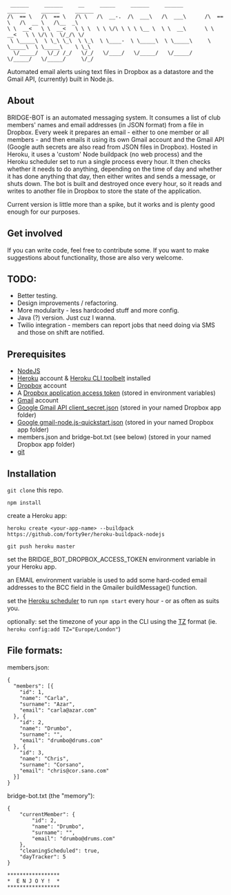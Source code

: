 ```
 ______     ______     __     _____     ______     ______        ______     ______     ______ 
/\  == \   /\  == \   /\ \   /\  __-.  /\  ___\   /\  ___\      /\  == \   /\  __ \   /\__  _\
\ \  __<   \ \  __<   \ \ \  \ \ \/\ \ \ \ \__ \  \ \  __\      \ \  __<   \ \ \/\ \  \/_/\ \/
 \ \_____\  \ \_\ \_\  \ \_\  \ \____-  \ \_____\  \ \_____\     \ \_____\  \ \_____\    \ \_\
  \/_____/   \/_/ /_/   \/_/   \/____/   \/_____/   \/_____/      \/_____/   \/_____/     \/_/

```

Automated email alerts using text files in Dropbox as a datastore and the Gmail API, (currently) built in Node.js.


## About

BRIDGE-BOT is an automated messaging system. It consumes a list of club members' names and email addresses (in JSON format) from a file in Dropbox. Every week it prepares an email - either to one member or all members - and then emails it using its own Gmail account and the Gmail API (Google auth secrets are also read from JSON files in Dropbox). Hosted in Heroku, it uses a 'custom' Node buildpack (no web process) and the Heroku scheduler set to run a single process every hour. It then checks whether it needs to do anything, depending on the time of day and whether it has done anything that day, then either writes and sends a message, or shuts down. The bot is built and destroyed once every hour, so it reads and writes to another file in Dropbox to store the state of the application.

Current version is little more than a spike, but it works and is plenty good enough for our purposes.


## Get involved

If you can write code, feel free to contribute some. 
If you want to make suggestions about functionality, those are also very welcome.


## TODO: 

* Better testing.
* Design improvements / refactoring.
* More modularity - less hardcoded stuff and more config.
* Java (?) version. Just cuz I wanna.
* Twilio integration - members can report jobs that need doing via SMS and those on shift are notified.


## Prerequisites

* [NodeJS](https://nodejs.org/en/)
* [Heroku](http://www.heroku.com) account & [Heroku CLI toolbelt](https://toolbelt.heroku.com/) installed
* [Dropbox](https://www.dropbox.com/) account 
* A [Dropbox application access token](https://www.dropbox.com/developers) (stored in environment variables)
* [Gmail](https://www.gmail.com) account
* [Google Gmail API client_secret.json](https://console.developers.google.com/flows/enableapi?apiid=gmail&pli=1) (stored in your named Dropbox app folder)
* [Google gmail-node.js-quickstart.json](https://console.developers.google.com/flows/enableapi?apiid=gmail&pli=1) (stored in your named Dropbox app folder)
* members.json and bridge-bot.txt (see below) (stored in your named Dropbox app folder)
* [git](https://git-scm.com/book/en/v2/Getting-Started-Installing-Git)


## Installation

``` git clone ``` this repo.

``` npm install ```

create a Heroku app:

``` heroku create <your-app-name> --buildpack https://github.com/forty9er/heroku-buildpack-nodejs ```

``` git push heroku master ```

set the BRIDGE_BOT_DROPBOX_ACCESS_TOKEN environment variable in your Heroku app.

an EMAIL environment variable is used to add some hard-coded email addresses to the BCC field in the Gmailer buildMessage() function.

set the [Heroku scheduler](https://elements.heroku.com/addons/scheduler) to run ``` npm start ``` every hour - or as often as suits you.

optionally: set the timezone of your app in the CLI using the [TZ](https://en.wikipedia.org/wiki/List_of_tz_database_time_zones) format (ie. ``` heroku config:add TZ="Europe/London" ```)


## File formats:

members.json:

```
{
  "members": [{
    "id": 1,
    "name": "Carla",
    "surname": "Azar",
    "email": "carla@azar.com"
  }, {
    "id": 2,
    "name": "Drumbo",
    "surname": "",
    "email": "drumbo@drums.com"
  }, {
    "id": 3,
    "name": "Chris",
    "surname": "Corsano",
    "email": "chris@cor.sano.com"
  }]
}
```

bridge-bot.txt (the "memory"):

```
{
    "currentMember": {
        "id": 2,
        "name": "Drumbo",
        "surname": "",
        "email": "drumbo@drums.com"
    },
    "cleaningScheduled": true,
    "dayTracker": 5
}
```
```
*****************
*  E N J O Y !  *
*****************
```
